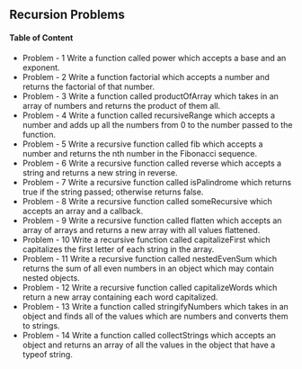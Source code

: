 ## Recursion Problems

#### Table of Content
- Problem - 1 Write a function called power which accepts a base and an exponent.
- Problem - 2 Write a function factorial which accepts a number and returns the factorial of that number.
- Problem - 3 Write a function called productOfArray which takes in an array of numbers and returns the product of them all.
- Problem - 4 Write a function called recursiveRange which accepts a number and adds up all the numbers from 0 to the number passed to the function.
- Problem - 5 Write a recursive function called fib which accepts a number and returns the nth number in the Fibonacci sequence.
- Problem - 6 Write a recursive function called reverse which accepts a string and returns a new string in reverse.
- Problem - 7 Write a recursive function called isPalindrome which returns true if the string passed; otherwise returns false.
- Problem - 8 Write a recursive function called someRecursive which accepts an array and a callback.
- Problem - 9 Write a recursive function called flatten which accepts an array of arrays and returns a new array with all values flattened.
- Problem - 10 Write a recursive function called capitalizeFirst which capitalizes the first letter of each string in the array.
- Problem - 11 Write a recursive function called nestedEvenSum which returns the sum of all even numbers in an object which may contain nested objects.
- Problem - 12 Write a recursive function called capitalizeWords which return a new array containing each word capitalized.
- Problem - 13 Write a function called stringifyNumbers which takes in an object and finds all of the values which are numbers and converts them to strings.
- Problem - 14 Write a function called collectStrings which accepts an object and returns an array of all the values in the object that have a typeof string.